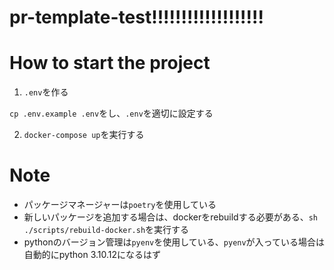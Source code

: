 
# pr-template-test!!!!!!!!!!!!!!!!!!!


# How to start the project

1. `.env`を作る

`cp .env.example .env`をし、`.env`を適切に設定する

2. `docker-compose up`を実行する


# Note

- パッケージマネージャーは`poetry`を使用している
- 新しいパッケージを追加する場合は、dockerをrebuildする必要がある、`sh ./scripts/rebuild-docker.sh`を実行する
- pythonのバージョン管理は`pyenv`を使用している、`pyenv`が入っている場合は自動的にpython 3.10.12になるはず